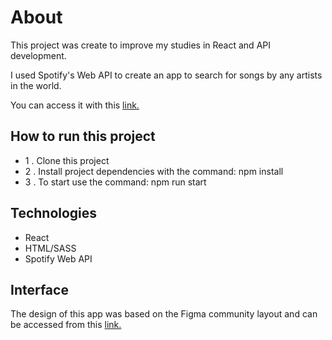 # About

This project was create to improve my studies in React and API development.

I used Spotify's Web API to create an app to search for songs by any artists in the world.

You can access it with this [link.](https://spotify-minimalist.vercel.app/)

## How to run this project

- 1 . Clone this project 
- 2 . Install project dependencies with the command: npm install
- 3 . To start use the command: npm run start

## Technologies

- React
- HTML/SASS
- Spotify Web API


## Interface

The design of this app was based on the Figma community layout and can be accessed from this [link.](https://www.figma.com/file/1nvSK82Kde4PV1WNo0OljB/Spotify-Redesign-Minimalist-%7C-UI-Redesenhada-(Community)?node-id=0%3A1)
